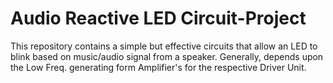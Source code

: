 # Audio Reactive LED Circuit-Project
This repository contains a simple but effective circuits that allow an LED to blink based on music/audio signal from a speaker. Generally, depends upon the Low Freq. generating form Amplifier's for the respective Driver Unit.
